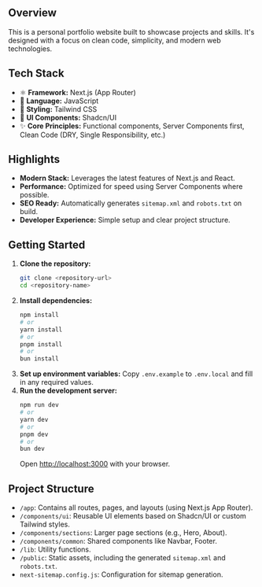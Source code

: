 ## Overview

This is a personal portfolio website built to showcase projects and skills. It's designed with a focus on clean code, simplicity, and modern web technologies.

## Tech Stack

- ⚛️ **Framework:** Next.js (App Router)
- 📜 **Language:** JavaScript
- 🎨 **Styling:** Tailwind CSS
- 🧩 **UI Components:** Shadcn/UI
- ✨ **Core Principles:** Functional components, Server Components first, Clean Code (DRY, Single Responsibility, etc.)

## Highlights

- **Modern Stack:** Leverages the latest features of Next.js and React.
- **Performance:** Optimized for speed using Server Components where possible.
- **SEO Ready:** Automatically generates `sitemap.xml` and `robots.txt` on build.
- **Developer Experience:** Simple setup and clear project structure.

## Getting Started

1.  **Clone the repository:**
    ```bash
    git clone <repository-url>
    cd <repository-name>
    ```
2.  **Install dependencies:**
    ```bash
    npm install
    # or
    yarn install
    # or
    pnpm install
    # or
    bun install
    ```
3.  **Set up environment variables:**
    Copy `.env.example` to `.env.local` and fill in any required values.
4.  **Run the development server:**
    ```bash
    npm run dev
    # or
    yarn dev
    # or
    pnpm dev
    # or
    bun dev
    ```
    Open [http://localhost:3000](http://localhost:3000) with your browser.

## Project Structure

- `/app`: Contains all routes, pages, and layouts (using Next.js App Router).
- `/components/ui`: Reusable UI elements based on Shadcn/UI or custom Tailwind styles.
- `/components/sections`: Larger page sections (e.g., Hero, About).
- `/components/common`: Shared components like Navbar, Footer.
- `/lib`: Utility functions.
- `/public`: Static assets, including the generated `sitemap.xml` and `robots.txt`.
- `next-sitemap.config.js`: Configuration for sitemap generation.
